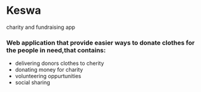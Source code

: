 # Keswa
charity and fundraising app

### Web application that provide easier ways to donate clothes for the people in need,that contains:

<ul>
  <li>delivering donors clothes to cherity</li>
  <li>donating money for charity</li>
  <li>volunteering oppurtunities</li>
  <li>social sharing</li>
</ul>
